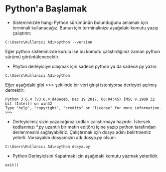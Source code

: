 # Python'a Başlamak
- Sistemimizde hangi Python sürümünün bulunduğunu anlamak için terminali kullanacağız. Bunun için terminalinize aşağıdaki komutu yazıp çalıştırın:

```
C:\Users\Kullanıcı Adı>python --version

```
Eğer python sisteminizde kurulu ise bu komutu çalıştırdığınız zaman python sürümü görüntülenecektir.

- Phyton derleyiciye ulaşmak için sadece python ya da sadece py yazın:
```
C:\Users\Kullanıcı Adı>python
```
Eğer aşağıdaki gibi >>> şeklinde bir veri girişi isteniyorsa derleyici açılmış demektir:
```
Python 3.6.4 (v3.6.4:d48eceb, Dec 19 2017, 06:04:45) [MSC v.1900 32 bit (Intel)] on win32
Type "help", "copyright", "credits" or "license" for more information.
>>>
```

- Derleyicimiz sizin yazacağınız kodları çalıştırmaya hazırdır. İstersek kodlarımızı *.py uzantılı bir metin editörü içine yazıp python tarafından derlenmesini sağlayabiliriz. Çalıştırmak için dosya adını belirtmemiz yeterli. Varsayalım dosyamızın adı dosya.py olsun:
```
C:\Users\Kullanıcı Adı>python dosya.py
```
- Python Derleyicisini Kapatmak için aşağıdaki komutu yazmak yeterlidir.
```
exit()
``` 
